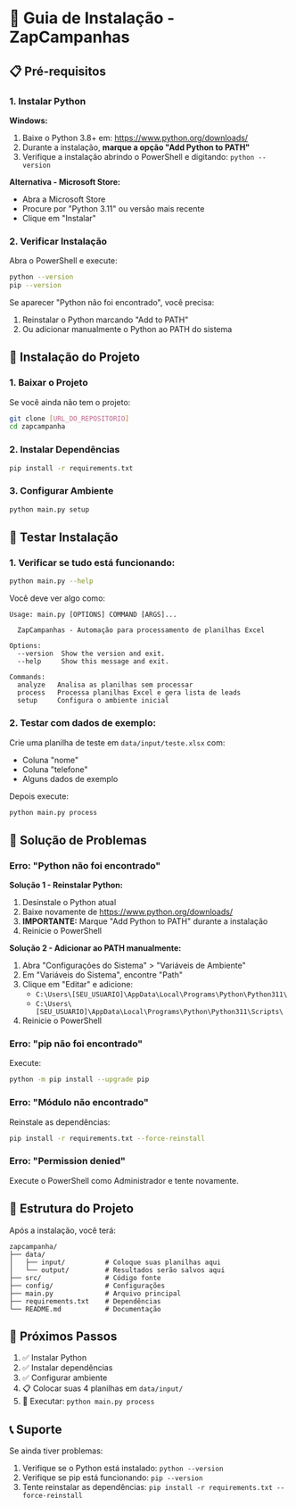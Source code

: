 # 🔧 Guia de Instalação - ZapCampanhas

## 📋 Pré-requisitos

### 1. Instalar Python

**Windows:**
1. Baixe o Python 3.8+ em: https://www.python.org/downloads/
2. Durante a instalação, **marque a opção "Add Python to PATH"**
3. Verifique a instalação abrindo o PowerShell e digitando: `python --version`

**Alternativa - Microsoft Store:**
- Abra a Microsoft Store
- Procure por "Python 3.11" ou versão mais recente
- Clique em "Instalar"

### 2. Verificar Instalação

Abra o PowerShell e execute:
```bash
python --version
pip --version
```

Se aparecer "Python não foi encontrado", você precisa:
1. Reinstalar o Python marcando "Add to PATH"
2. Ou adicionar manualmente o Python ao PATH do sistema

## 🚀 Instalação do Projeto

### 1. Baixar o Projeto

Se você ainda não tem o projeto:
```bash
git clone [URL_DO_REPOSITORIO]
cd zapcampanha
```

### 2. Instalar Dependências

```bash
pip install -r requirements.txt
```

### 3. Configurar Ambiente

```bash
python main.py setup
```

## 🧪 Testar Instalação

### 1. Verificar se tudo está funcionando:

```bash
python main.py --help
```

Você deve ver algo como:
```
Usage: main.py [OPTIONS] COMMAND [ARGS]...

  ZapCampanhas - Automação para processamento de planilhas Excel

Options:
  --version  Show the version and exit.
  --help     Show this message and exit.

Commands:
  analyze   Analisa as planilhas sem processar
  process   Processa planilhas Excel e gera lista de leads
  setup     Configura o ambiente inicial
```

### 2. Testar com dados de exemplo:

Crie uma planilha de teste em `data/input/teste.xlsx` com:
- Coluna "nome" 
- Coluna "telefone"
- Alguns dados de exemplo

Depois execute:
```bash
python main.py process
```

## 🔧 Solução de Problemas

### Erro: "Python não foi encontrado"

**Solução 1 - Reinstalar Python:**
1. Desinstale o Python atual
2. Baixe novamente de https://www.python.org/downloads/
3. **IMPORTANTE:** Marque "Add Python to PATH" durante a instalação
4. Reinicie o PowerShell

**Solução 2 - Adicionar ao PATH manualmente:**
1. Abra "Configurações do Sistema" > "Variáveis de Ambiente"
2. Em "Variáveis do Sistema", encontre "Path"
3. Clique em "Editar" e adicione:
   - `C:\Users\[SEU_USUARIO]\AppData\Local\Programs\Python\Python311\`
   - `C:\Users\[SEU_USUARIO]\AppData\Local\Programs\Python\Python311\Scripts\`
4. Reinicie o PowerShell

### Erro: "pip não foi encontrado"

Execute:
```bash
python -m pip install --upgrade pip
```

### Erro: "Módulo não encontrado"

Reinstale as dependências:
```bash
pip install -r requirements.txt --force-reinstall
```

### Erro: "Permission denied"

Execute o PowerShell como Administrador e tente novamente.

## 📁 Estrutura do Projeto

Após a instalação, você terá:

```
zapcampanha/
├── data/
│   ├── input/          # Coloque suas planilhas aqui
│   └── output/         # Resultados serão salvos aqui
├── src/                # Código fonte
├── config/             # Configurações
├── main.py             # Arquivo principal
├── requirements.txt    # Dependências
└── README.md           # Documentação
```

## 🎯 Próximos Passos

1. ✅ Instalar Python
2. ✅ Instalar dependências
3. ✅ Configurar ambiente
4. 📋 Colocar suas 4 planilhas em `data/input/`
5. 🚀 Executar: `python main.py process`

## 📞 Suporte

Se ainda tiver problemas:
1. Verifique se o Python está instalado: `python --version`
2. Verifique se pip está funcionando: `pip --version`
3. Tente reinstalar as dependências: `pip install -r requirements.txt --force-reinstall`

